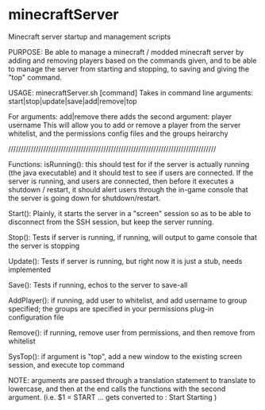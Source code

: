 minecraftServer
===============

Minecraft server startup and management scripts

PURPOSE: Be able to manage a minecraft / modded minecraft server by adding and removing
  players based on the commands given, and to be able to manage the server from starting
  and stopping, to saving and giving the "top" command.
  
USAGE: minecraftServer.sh [command]
Takes in command line arguments: start|stop|update|save|add|remove|top


For arguments: add|remove there adds the second argument: player username
  This will allow you to add or remove a player from the server whitelist, 
  and the permissions config files and the groups heirarchy

///////////////////////////////////////////////////////////////////////////////////

Functions: 
  isRunning(): this should test for if the server is actually running (the java executable)
   and it should test to see if users are connected. If the server is running, and users
   are connected, then before it executes a shutdown / restart, it should alert users
   through the in-game console that the server is going down for shutdown/restart.
   
  Start(): Plainly, it starts the server in a "screen" session so as to be able
   to disconnect from the SSH session, but keep the server running.
  
  Stop(): Tests if server is running, if running, will output to game console that 
   the server is stopping
  
  Update(): Tests if server is running, but right now it is just a stub, needs implemented
   
  Save(): Tests if running, echos to the server to save-all
  
  AddPlayer(): if running, add user to whitelist, and add username to group specified;
   the groups are specified in your permissions plug-in configuration file
  
  Remove(): if running, remove user from permissions, and then remove from whitelist
  
  SysTop(): if argument is "top", add a new window to the existing screen session, and execute top command
  
  
NOTE: arguments are passed through a translation statement to translate to lowercase, and then at the end
 calls the functions with the second argument. (i.e. $1 = START ... gets converted to : Start Starting )
